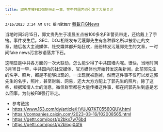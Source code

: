 ```yaml
---
title: 郭先生被FBI强制带走一事，在中共国内也引发了大量关注
---
```

`3/16/2023 3:24 AM UTC 银河歌舞厅` [轉載自GNews](https://gnews.org/articles/1018183)

当地时间3月15日，郭文贵先生于凌晨五点被100多名FBI警员带走，还给戴上了手铐。事件发生后，SEC、DOJ相继发布污蔑郭先生有各种罪名所以被带走的文章，随后各大主流媒体、社交媒体都开始狂欢，纷纷转发污蔑郭先生的文章，一时间fake news污言秽语落井下石。

这明显是中共各方面的一次大联动，怎么能少得了中共国墙内呢。很快，当地时间3月16日一早，中共国内的社交媒体、官方媒体也开始转发这条新闻，此前郭先生的名字、照片，都是不能够出现的，一出现就被删掉，然而这件事不仅可以发送郭先生的名字，照片，甚至财新、网易，还大大方方配上了郭先生的照片。除了这些，根据知情人士的消息，微信群里都在大量传播这件事，都在问郭先生到底是怎么回事，为何被FBI强行带走。




* 参考链接
* <https://www.163.com/dy/article/HVUJQ7KT05560QUV.html>
* <https://companies.caixin.com/2023-03-16/102008565.html>
* <https://gettr.com/post/p2bkx7w76bd>
* <https://gettr.com/post/p2blogj04f6>
